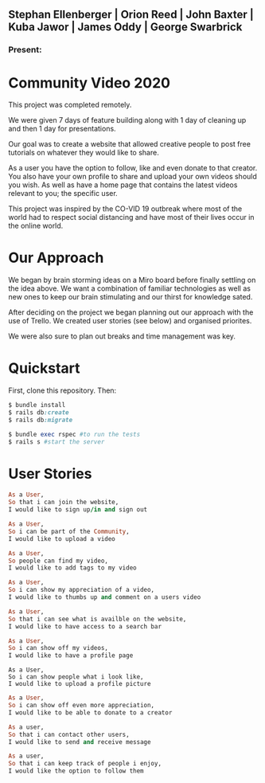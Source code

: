 ## Stephan Ellenberger | Orion Reed | John Baxter | Kuba Jawor | James Oddy | George Swarbrick
### Present:
# Community Video 2020

This project was completed remotely.

We were given 7 days of feature building along with 1 day of cleaning up and then 1 day for presentations.

Our goal was to create a website that allowed creative people to post free tutorials on whatever they would like to share.

As a user you have the option to follow, like and even donate to that creator. You also have your own profile to share and upload your own videos should you wish. As well as have a home page that contains the latest videos relevant to you; the specific user.

This project was inspired by the CO-VID 19 outbreak where most of the world had to respect social distancing and have most of their lives occur in the online world.

# Our Approach

We began by brain storming ideas on a Miro board before finally settling on the idea above. We want a combination of familiar technologies as well as new ones to keep our brain stimulating and our thirst for knowledge sated. 

After deciding on the project we began planning out our approach with the use of Trello. We created user stories (see below) and organised priorites.

We were also sure to plan out breaks and time management was key.

# Quickstart

First, clone this repository. Then:

```ruby
$ bundle install
$ rails db:create
$ rails db:migrate

$ bundle exec rspec #to run the tests
$ rails s #start the server
```

# User Stories

```ruby
As a User,
So that i can join the website,
I would like to sign up/in and sign out
```
```ruby
As a User,
So i can be part of the Community,
I would like to upload a video
```
```ruby
As a User,
So people can find my video,
I would like to add tags to my video
```
```ruby
As a User,
So i can show my appreciation of a video,
I would like to thumbs up and comment on a users video
```
```ruby
As a User,
So that i can see what is availble on the website,
I would like to have access to a search bar
```
```ruby
As a User,
So i can show off my videos,
I would like to have a profile page
```
```ruby,
As a User,
So i can show people what i look like,
I would like to upload a profile picture
```
```ruby
As a User,
So i can show off even more appreciation,
I would like to be able to donate to a creator
```
```ruby
As a user,
So that i can contact other users,
I would like to send and receive message
```
```ruby
As a user,
So that i can keep track of people i enjoy,
I would like the option to follow them
```
